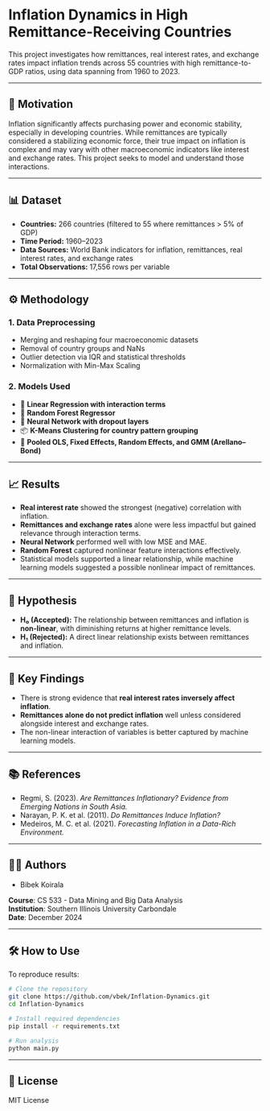 # Inflation Dynamics in High Remittance-Receiving Countries

This project investigates how remittances, real interest rates, and exchange rates impact inflation trends across 55 countries with high remittance-to-GDP ratios, using data spanning from 1960 to 2023.

---

## 📌 Motivation

Inflation significantly affects purchasing power and economic stability, especially in developing countries. While remittances are typically considered a stabilizing economic force, their true impact on inflation is complex and may vary with other macroeconomic indicators like interest and exchange rates. This project seeks to model and understand those interactions.

---

## 📊 Dataset

- **Countries:** 266 countries (filtered to 55 where remittances > 5% of GDP)
- **Time Period:** 1960–2023
- **Data Sources:** World Bank indicators for inflation, remittances, real interest rates, and exchange rates
- **Total Observations:** 17,556 rows per variable

---

## ⚙️ Methodology

### 1. **Data Preprocessing**
- Merging and reshaping four macroeconomic datasets
- Removal of country groups and NaNs
- Outlier detection via IQR and statistical thresholds
- Normalization with Min-Max Scaling

### 2. **Models Used**
- 🔁 **Linear Regression with interaction terms**
- 🌲 **Random Forest Regressor**
- 🧠 **Neural Network with dropout layers**
- 📦 **K-Means Clustering for country pattern grouping**
- 🧮 **Pooled OLS, Fixed Effects, Random Effects, and GMM (Arellano–Bond)**

---

## 📈 Results

- **Real interest rate** showed the strongest (negative) correlation with inflation.
- **Remittances and exchange rates** alone were less impactful but gained relevance through interaction terms.
- **Neural Network** performed well with low MSE and MAE.
- **Random Forest** captured nonlinear feature interactions effectively.
- Statistical models supported a linear relationship, while machine learning models suggested a possible nonlinear impact of remittances.

---

## 🧪 Hypothesis

- **H₀ (Accepted):** The relationship between remittances and inflation is **non-linear**, with diminishing returns at higher remittance levels.
- **H₁ (Rejected):** A direct linear relationship exists between remittances and inflation.

---

## 📌 Key Findings

- There is strong evidence that **real interest rates inversely affect inflation**.
- **Remittances alone do not predict inflation** well unless considered alongside interest and exchange rates.
- The non-linear interaction of variables is better captured by machine learning models.

---

## 📚 References

- Regmi, S. (2023). *Are Remittances Inflationary? Evidence from Emerging Nations in South Asia.*
- Narayan, P. K. et al. (2011). *Do Remittances Induce Inflation?*
- Medeiros, M. C. et al. (2021). *Forecasting Inflation in a Data-Rich Environment.*

---

## 👨‍💻 Authors

- Bibek Koirala    

**Course**: CS 533 - Data Mining and Big Data Analysis  
**Institution**: Southern Illinois University Carbondale  
**Date**: December 2024

---

## 🛠️ How to Use

To reproduce results:
```bash
# Clone the repository
git clone https://github.com/vbek/Inflation-Dynamics.git
cd Inflation-Dynamics

# Install required dependencies
pip install -r requirements.txt

# Run analysis
python main.py
```

---

## 🧠 License

MIT License

